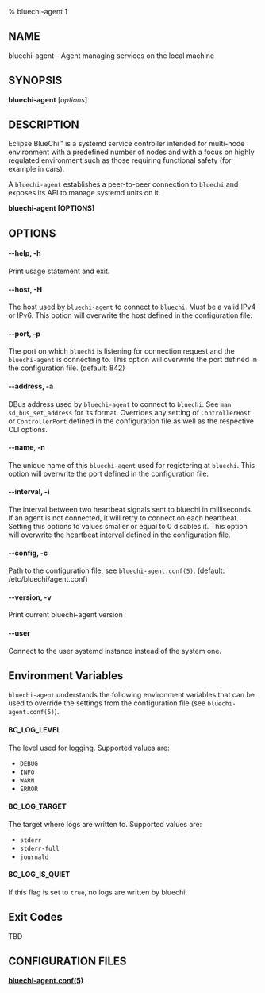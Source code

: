% bluechi-agent 1

## NAME

bluechi-agent - Agent managing services on the local machine

## SYNOPSIS

**bluechi-agent** [*options*]

## DESCRIPTION

Eclipse BlueChi™ is a systemd service controller intended for multi-node environment with a predefined number of nodes and with a focus on highly regulated environment such as those requiring functional safety (for example in cars).

A `bluechi-agent` establishes a peer-to-peer connection to `bluechi` and exposes its API to manage systemd units on it.

**bluechi-agent [OPTIONS]**

## OPTIONS

#### **--help**, **-h**

Print usage statement and exit.

#### **--host**, **-H**

The host used by `bluechi-agent` to connect to `bluechi`. Must be a valid IPv4 or IPv6. This option will overwrite the host defined in the configuration file.

#### **--port**, **-p**

The port on which `bluechi` is listening for connection request and the `bluechi-agent` is connecting to. This option will overwrite the port defined in the configuration file. (default: 842)

#### **--address**, **-a**

DBus address used by `bluechi-agent` to connect to `bluechi`. See `man sd_bus_set_address` for its format.
Overrides any setting of `ControllerHost` or `ControllerPort` defined in the configuration file as well as the respective CLI options.

#### **--name**, **-n**

The unique name of this `bluechi-agent` used for registering at `bluechi`. This option will overwrite the port defined in the configuration file.

#### **--interval**, **-i**

The interval between two heartbeat signals sent to bluechi in milliseconds. If an agent is not connected, it will retry to connect on each heartbeat. Setting this options to values smaller or equal to 0 disables it. This option will overwrite the heartbeat interval defined in the configuration file.

#### **--config**, **-c**

Path to the configuration file, see `bluechi-agent.conf(5)`. (default: /etc/bluechi/agent.conf)

#### **--version**,  **-v**

Print current bluechi-agent version

#### **--user**

Connect to the user systemd instance instead of the system one.

## Environment Variables

`bluechi-agent` understands the following environment variables that can be used to override the settings from the configuration file (see `bluechi-agent.conf(5)`).

#### **BC_LOG_LEVEL**

The level used for logging. Supported values are:

- `DEBUG`
- `INFO`
- `WARN`
- `ERROR`

#### **BC_LOG_TARGET**

The target where logs are written to. Supported values are:

- `stderr`
- `stderr-full`
- `journald`

#### **BC_LOG_IS_QUIET**

If this flag is set to `true`, no logs are written by bluechi.

## Exit Codes

TBD

## CONFIGURATION FILES

**[bluechi-agent.conf(5)](https://github.com/eclipse-bluechi/bluechi/blob/main/doc/man/bluechi-agent.conf.5.md)**
